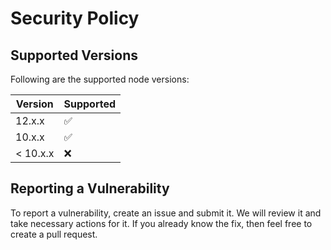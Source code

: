 # Security Policy

## Supported Versions

Following are the supported node versions:

| Version | Supported          |
| ------- | ------------------ |
| 12.x.x   | :white_check_mark: |
| 10.x.x   | :white_check_mark: |
| < 10.x.x   | :x: |

## Reporting a Vulnerability

To report a vulnerability, create an issue and submit it. We will review it and take necessary actions for it. If you already know the fix, then feel free to create a pull request. 
